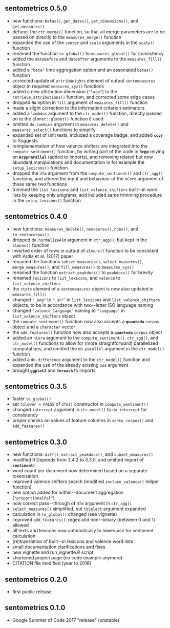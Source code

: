 
## sentometrics 0.5.0

- new functions: `betas()`, `get_dates()`, `get_dimensions()`, and `get_measures()`
- defunct the `ctr_merge()` function, so that all merge parameters are to be passed on directly to the `measures_merge()` function
- expanded the use of the `center` and `scale` arguments in the `scale()` function
- renamed the function `to_global()` to `measures_global()` for consistency
- added the `dateBefore` and `dateAfter` arguments to the `measures_fill()` function
- added a `"beta"` time aggregation option and an associated `betas()` function
- corrected update of `attribWeights` element of output `sentomeasures` object in required `measures_xyz()` functions
- added a new attribution dimension (`"lags"`) to the `retrieve_attributions()` function, and corrected some edge cases
- dropped `NA` option in `fill` argument of `measures_fill()` function
- made a slight correction to the information criterion estimators
- added a `lambdas` argument to the `ctr_model()` function, directly passed on to the `glmnet::glmnet()` function if used
- omitted `do.combine` argument in `measures_delete()` and `measures_select()` functions to simplify
- expanded set of unit tests, included a coverage badge, and added **`covr`** to Suggests
- reimplementation of how valence shifters are integrated into the `compute_sentiment()` function, by writing part of the code in **`Rcpp`** relying on **`RcppParallel`** (added to Imports), and removing related but now abundant manipulations and documentation in for example the `setup_lexicons()` function
- dropped the `dfm` argument from the `compute_sentiment()` and `ctr_agg()` functions, and altered the input and behaviour of the `nCore` argument of these same two functions
- trimmed the `list_lexicons` and `list_valence_shifters` built--in word lists by keeping only unigrams, and included same trimming procedure in the `setup_lexicons()` function

## sentometrics 0.4.0

- new functions: `measures_delete()`, `nmeasures()`, `nobs()`, and `to_sentocorpus()`
- dropped `do.normalizeAlm` argument in `ctr_agg()`, but kept in the `almons()` function
- inverted order of rows in output of `almons()` function to be consistent with Ardia et al. (2017) paper
- renamed the functions `subset_measures()`, `select_measures()`, `merge_measures()`, and `fill_measures()` to `measures_xyz()`
- renamed the function `extract_peakdocs()` to `peakdocs()` for brevity
- renamed `lexicons` to `list_lexicons`, and `valence` to `list_valence_shifters` 
- the `stats` element of a `sentomeasures` object is now also updated in `measures_fill()`
- changed `"_eng"` to `"_en"`' in `list_lexicons` and `list_valence_shifters` objects, to be in accordance with two--letter ISO language naming
- changed `"valence_language"` naming to `"language"` in `list_valence_shifters` object
- the `compute_sentiment()` function now also accepts a **`quanteda`** `corpus` object and a `character` vector
- the `add_features()` function now also accepts a **`quanteda`** `corpus` object
- added an `nCore` argument to the `compute_sentiment()`, `ctr_agg()`, and `ctr_model()` functions to allow for (more straightforward) parallelized computations, and omitted the `do.parallel` argument in the `ctr_model()` function
- added a `do.difference` argument to the `ctr_model()` function and expanded the use of the already existing `oos` argument
- brought **`ggplot2`** and **`foreach`** to Imports

## sentometrics 0.3.5

- faster `to_global()`
- set `tolower = FALSE` of `dfm()` constructor in `compute_sentiment()`
- changed `intercept` argument in `ctr_model()` to `do.intercept` for consistency
- proper checks on values of feature columns in `sento_corpus()` and `add_features()`

## sentometrics 0.3.0

- new functions: `diff()`, `extract_peakdocs()`, and `subset_measures()` 
- modified R Depends from 3.4.2 to 3.3.0, and omitted import of **`sentimentr`**
- word count per document now determined based on a separate tokenisation
- improved valence shifters search (modified `incluce_valence()` helper function)
- new option added for within--document aggregation (`"proportionalPol"`)
- now correct pass--through of `dfm` argument in `ctr_agg()`
- `select_measures()` simplified, but `toSelect` argument expanded
- calculation in `to_global()` changed (see vignette)
- improved `add_features()`: regex and non--binary (between 0 and 1) allowed
- all texts and lexicons now automatically to lowercase for sentiment calculation
- (re)translation of built--in lexicons and valence word lists
- small documentation clarifications and fixes
- new vignette and run_vignette.R script
- shortened project page (no code example anymore)
- CITATION file modified (year to 2018)

## sentometrics 0.2.0

- first public release

## sentometrics 0.1.0

- Google Summer of Code 2017 "release" (unstable)


